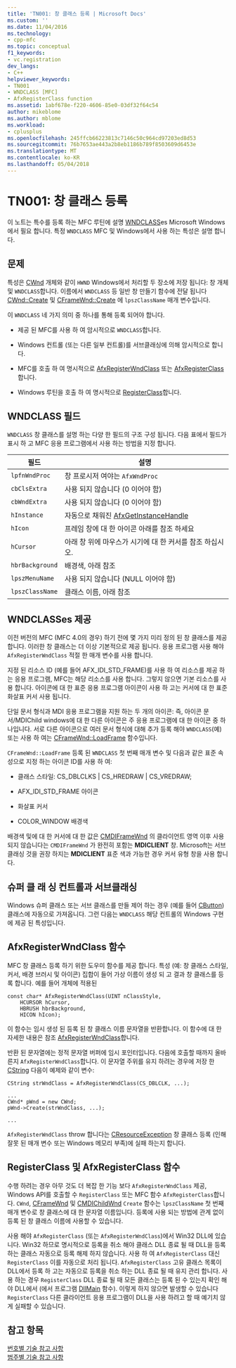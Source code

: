 ```yaml
---
title: 'TN001: 창 클래스 등록 | Microsoft Docs'
ms.custom: ''
ms.date: 11/04/2016
ms.technology:
- cpp-mfc
ms.topic: conceptual
f1_keywords:
- vc.registration
dev_langs:
- C++
helpviewer_keywords:
- TN001
- WNDCLASS [MFC]
- AfxRegisterClass function
ms.assetid: 1abf678e-f220-4606-85e0-03df32f64c54
author: mikeblome
ms.author: mblome
ms.workload:
- cplusplus
ms.openlocfilehash: 245ffcb66223813c7146c50c964cd97203ed8d53
ms.sourcegitcommit: 76b7653ae443a2b8eb1186b789f8503609d6453e
ms.translationtype: MT
ms.contentlocale: ko-KR
ms.lasthandoff: 05/04/2018
---
```

# <a name="tn001-window-class-registration"></a>TN001: 창 클래스 등록
이 노트는 특수를 등록 하는 MFC 루틴에 설명 [WNDCLASS](http://msdn.microsoft.com/library/windows/desktop/ms633576)es Microsoft Windows에서 필요 합니다. 특정 `WNDCLASS` MFC 및 Windows에서 사용 하는 특성은 설명 합니다.  
  
## <a name="the-problem"></a>문제  
 특성은 [CWnd](../mfc/reference/cwnd-class.md) 개체와 같이 `HWND` Windows에서 처리할 두 장소에 저장 됩니다: 창 개체 및 `WNDCLASS`합니다. 이름에서 `WNDCLASS` 등 일반 창 만들기 함수에 전달 됩니다 [CWnd::Create](../mfc/reference/cwnd-class.md#create) 및 [CFrameWnd::Create](../mfc/reference/cframewnd-class.md#create) 에 `lpszClassName` 매개 변수입니다.  
  
 이 `WNDCLASS` 네 가지 의미 중 하나를 통해 등록 되어야 합니다.  
  
-   제공 된 MFC를 사용 하 여 암시적으로 `WNDCLASS`합니다.  
  
-   Windows 컨트롤 (또는 다른 일부 컨트롤)를 서브클래싱에 의해 암시적으로 합니다.  
  
-   MFC를 호출 하 여 명시적으로 [AfxRegisterWndClass](../mfc/reference/application-information-and-management.md#afxregisterwndclass) 또는 [AfxRegisterClass](../mfc/reference/application-information-and-management.md#afxregisterclass)합니다.  
  
-   Windows 루틴을 호출 하 여 명시적으로 [RegisterClass](http://msdn.microsoft.com/library/windows/desktop/ms633586)합니다.  
  
## <a name="wndclass-fields"></a>WNDCLASS 필드  
 `WNDCLASS` 창 클래스를 설명 하는 다양 한 필드의 구조 구성 됩니다. 다음 표에서 필드가 표시 하 고 MFC 응용 프로그램에서 사용 하는 방법을 지정 합니다.  
  
|필드|설명|  
|-----------|-----------------|  
|`lpfnWndProc`|창 프로시저 여야는 `AfxWndProc`|  
|`cbClsExtra`|사용 되지 않습니다 (0 이어야 함)|  
|`cbWndExtra`|사용 되지 않습니다 (0 이어야 함)|  
|`hInstance`|자동으로 채워진 [AfxGetInstanceHandle](../mfc/reference/application-information-and-management.md#afxgetinstancehandle)|  
|`hIcon`|프레임 창에 대 한 아이콘 아래를 참조 하세요|  
|`hCursor`|아래 창 위에 마우스가 시기에 대 한 커서를 참조 하십시오.|  
|`hbrBackground`|배경색, 아래 참조|  
|`lpszMenuName`|사용 되지 않습니다 (NULL 이어야 함)|  
|`lpszClassName`|클래스 이름, 아래 참조|  
  
## <a name="provided-wndclasses"></a>WNDCLASSes 제공  
 이전 버전의 MFC (MFC 4.0의 경우) 하기 전에 몇 가지 미리 정의 된 창 클래스를 제공 합니다. 이러한 창 클래스는 더 이상 기본적으로 제공 됩니다. 응용 프로그램 사용 해야 `AfxRegisterWndClass` 적절 한 매개 변수를 사용 합니다.  
  
 지정 된 리소스 ID (예를 들어 AFX_IDI_STD_FRAME)를 사용 하 여 리소스를 제공 하는 응용 프로그램, MFC는 해당 리소스를 사용 합니다. 그렇지 않으면 기본 리소스를 사용 합니다. 아이콘에 대 한 표준 응용 프로그램 아이콘이 사용 하 고는 커서에 대 한 표준 화살표 커서 사용 됩니다.  
  
 단일 문서 형식과 MDI 응용 프로그램을 지원 하는 두 개의 아이콘: 즉, 아이콘 문서/MDIChild windows에 대 한 다른 아이콘은 주 응용 프로그램에 대 한 아이콘 중 하나입니다. 서로 다른 아이콘으로 여러 문서 형식에 대해 추가 등록 해야 `WNDCLASS`(예) 또는 사용 하 여는 [CFrameWnd::LoadFrame](../mfc/reference/cframewnd-class.md#loadframe) 함수입니다.  
  
 `CFrameWnd::LoadFrame` 등록 된 `WNDCLASS` 첫 번째 매개 변수 및 다음과 같은 표준 속성으로 지정 하는 아이콘 ID를 사용 하 여:  
  
-   클래스 스타일: CS_DBLCLKS &#124; CS_HREDRAW &#124; CS_VREDRAW;  
  
-   AFX_IDI_STD_FRAME 아이콘  
  
-   화살표 커서  
  
-   COLOR_WINDOW 배경색  
  
 배경색 및에 대 한 커서에 대 한 값은 [CMDIFrameWnd](../mfc/reference/cmdiframewnd-class.md) 의 클라이언트 영역 이후 사용 되지 않습니다는 `CMDIFrameWnd` 가 완전히 포함는 **MDICLIENT** 창. Microsoft는 서브클래싱 것을 권장 하지는 **MDICLIENT** 표준 색과 가능한 경우 커서 유형 창을 사용 합니다.  
  
## <a name="subclassing-and-superclassing-controls"></a>슈퍼 클 래 싱 컨트롤과 서브클래싱  
 Windows 슈퍼 클래스 또는 서브 클래스를 만들 제어 하는 경우 (예를 들어 [CButton](../mfc/reference/cbutton-class.md)) 클래스에 자동으로 가져옵니다. 그런 다음는 `WNDCLASS` 해당 컨트롤의 Windows 구현에 제공 된 특성입니다.  
  
## <a name="the-afxregisterwndclass-function"></a>AfxRegisterWndClass 함수  
 MFC 창 클래스 등록 하기 위한 도우미 함수를 제공 합니다. 특성 (예: 창 클래스 스타일, 커서, 배경 브러시 및 아이콘) 집합이 들어 가상 이름이 생성 되 고 결과 창 클래스를 등록 합니다. 예를 들어 개체에 적용된  
  
```  
const char* AfxRegisterWndClass(UINT nClassStyle,
    HCURSOR hCursor,
    HBRUSH hbrBackground,
    HICON hIcon);
```  
  
 이 함수는 임시 생성 된 등록 된 창 클래스 이름 문자열을 반환합니다. 이 함수에 대 한 자세한 내용은 참조 [AfxRegisterWndClass](../mfc/reference/application-information-and-management.md#afxregisterwndclass)합니다.  
  
 반환 된 문자열에는 정적 문자열 버퍼에 임시 포인터입니다. 다음에 호출할 때까지 올바른지 `AfxRegisterWndClass`합니다. 이 문자열 주위를 유지 하려는 경우에 저장 한 [CString](../atl-mfc-shared/using-cstring.md) 다음이 예제와 같이 변수:  
  
```  
CString strWndClass = AfxRegisterWndClass(CS_DBLCLK, ...);

...  
CWnd* pWnd = new CWnd;  
pWnd->Create(strWndClass, ...);

...  
```  
  
 `AfxRegisterWndClass` throw 합니다는 [CResourceException](../mfc/reference/cresourceexception-class.md) 창 클래스 등록 (인해 잘못 된 매개 변수 또는 Windows 메모리 부족)에 실패 하는지 합니다.  
  
## <a name="the-registerclass-and-afxregisterclass-functions"></a>RegisterClass 및 AfxRegisterClass 함수  
 수행 하려는 경우 아무 것도 더 복잡 한 기능 보다 `AfxRegisterWndClass` 제공, Windows API를 호출할 수 `RegisterClass` 또는 MFC 함수 `AfxRegisterClass`합니다. `CWnd`, [CFrameWnd](../mfc/reference/cframewnd-class.md) 및 [CMDIChildWnd](../mfc/reference/cmdichildwnd-class.md) `Create` 함수는 `lpszClassName` 첫 번째 매개 변수로 창 클래스에 대 한 문자열 이름입니다. 등록에 사용 되는 방법에 관계 없이 등록 된 창 클래스 이름에 사용할 수 있습니다.  
  
 사용 해야 `AfxRegisterClass` (또는 `AfxRegisterWndClass`)에서 Win32 DLL에 있습니다. Win32 하므로 명시적으로 등록을 취소 해야 클래스 DLL 종료 될 때 DLL을 등록 하는 클래스 자동으로 등록 해제 하지 않습니다. 사용 하 여 `AfxRegisterClass` 대신 `RegisterClass` 이를 자동으로 처리 됩니다. `AfxRegisterClass` 고유 클래스 목록이 DLL에서 등록 하 고는 자동으로 등록을 취소 하는 DLL 종료 될 때 유지 관리 합니다. 사용 하는 경우 `RegisterClass` DLL 종료 될 때 모든 클래스는 등록 된 수 있는지 확인 해야 DLL에서 (에서 프로그램 [DllMain](http://msdn.microsoft.com/library/windows/desktop/ms682583) 함수). 이렇게 하지 않으면 발생할 수 있습니다 `RegisterClass` 다른 클라이언트 응용 프로그램이 DLL을 사용 하려고 할 때 예기치 않게 실패할 수 있습니다.  
  
## <a name="see-also"></a>참고 항목  
 [번호별 기술 참고 사항](../mfc/technical-notes-by-number.md)   
 [범주별 기술 참고 사항](../mfc/technical-notes-by-category.md)

